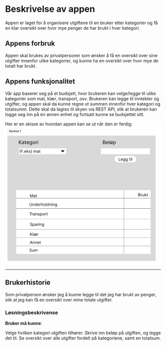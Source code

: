 # Beskrivelse av appen
Appen er laget for å organisere utgiftene til en bruker etter kategorier 
og få en klar oversikt over 
hvor mye penger de har brukt i hver kategori.


## Appens forbruk
Appen skal brukes av privatpersoner som ønsker å få en oversikt over sine utgifter innenfor ulike kategorier, 
og kunne ha en oversikt over hvor mye de totalt har brukt.

## Appens funksjonalitet
Vår app baserer seg på et budsjett, hvor brukeren kan velge/legge til ulike kategorier
som mat, klær, transport, osv. Brukeren kan legge til inntekter og utgifter, og appen skal da kunne
regne ut summen innenfor hver kategori og totalsumm.
Dette skal da lagres til skyen via REST API, slik at brukeren kan logge seg inn på en annen enhet og fortsatt
kunne se budsjettet sitt.

Her er en skisse av hvordan appen kan se ut når den er ferdig:
![img.png](img.png)

---
## Brukerhistorie
Som privatperson ønsker jeg å kunne legge til det jeg har brukt av penger, slik at jeg kan få en oversikt over mine totale utgifter.

### Løsningsbeskrivense
**Bruker må kunne**:

Velge hvilken kategori utgiften tilhører.
Skrive inn beløp på utgiften, og legge det til.
Se oversikt over alle utgifter fordelt på kategoriene, samt en totalsum.



